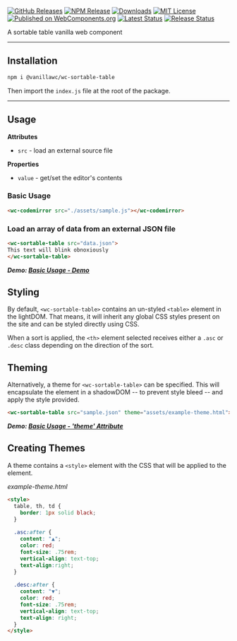 [![GitHub Releases](https://img.shields.io/github/v/release/vanillawc/wc-sortable-table.svg)](https://github.com/vanillawc/wc-sortable-table/releases)
[![NPM Release](https://badgen.net/npm/v/@vanillawc/wc-sortable-table)](https://www.npmjs.com/package/@vanillawc/wc-sortable-table)
[![Downloads](https://badgen.net/npm/dt/@vanillawc/wc-sortable-table)](https://www.npmjs.com/package/@vanillawc/wc-sortable-table)
[![MIT License](https://img.shields.io/badge/license-MIT-blue.svg)](https://raw.githubusercontent.com/vanillawc/wc-sortable-table/master/LICENSE)
[![Published on WebComponents.org](https://img.shields.io/badge/webcomponents.org-published-blue.svg)](https://www.webcomponents.org/element/vanillawc/wc-sortable-table)
[![Latest Status](https://github.com/vanillawc/wc-sortable-table/workflows/Latest/badge.svg)](https://github.com/vanillawc/wc-sortable-table/actions)
[![Release Status](https://github.com/vanillawc/wc-sortable-table/workflows/Release/badge.svg)](https://github.com/vanillawc/wc-sortable-table/actions)

A sortable table vanilla web component

 <!-- TODO: Add video graphic here -->

-----

## Installation

```sh
npm i @vanillawc/wc-sortable-table
```

Then import the `index.js` file at the root of the package.

-----

## Usage

**Attributes**

- `src` - load an external source file

**Properties**

- `value` - get/set the editor's contents

### Basic Usage

```html
<wc-codemirror src="./assets/sample.js"></wc-codemirror>
```

### Load an array of data from an external JSON file

```html
<wc-sortable-table src="data.json">
This text will blink obnoxiously
</wc-sortable-table>
```

***Demo: [Basic Usage - Demo][]***

## Styling

By default, `<wc-sortable-table>` contains an un-styled `<table>` element in the lightDOM. That means, it will inherit any global CSS styles present on the site and can be styled directly using CSS.

When a sort is applied, the `<th>` element selected receives either a `.asc` or `.desc` class depending on the direction of the sort.

## Theming

Alternatively, a theme for `<wc-sortable-table>` can be specified. This will encapsulate the element in a shadowDOM -- to prevent style bleed -- and apply the style provided.

```html
<wc-sortable-table src="sample.json" theme="assets/example-theme.html"></wc-sortable-table>
```

***Demo: [Basic Usage - 'theme' Attribute][]***

## Creating Themes

A theme contains a `<style>` element with the CSS that will be applied to the element.

*example-theme.html*

```html
<style>
  table, th, td {
    border: 1px solid black;
  }
  
  .asc:after {
    content: "▲";
    color: red;
    font-size: .75rem;
    vertical-align: text-top;
    text-align:right;
  }
  
  .desc:after {
    content: "▼";
    color: red;
    font-size: .75rem;
    vertical-align: text-top;
    text-align: right;
  }
</style>
```

[Basic Usage - Demo]: https://vanillawc.github.io/wc-sortable-table/demo/basic-usage.html
[Basic Usage - 'theme' Attribute]: https://vanillawc.github.io/wc-sortable-table/demo/theme-attribute.html
